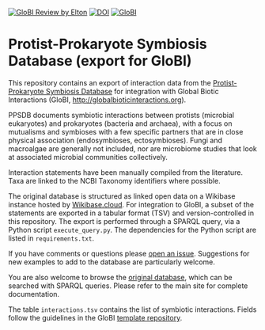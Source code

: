 [![GloBI Review by Elton](../../actions/workflows/review.yml/badge.svg)](../../actions/workflows/review.yml)
[![DOI](https://zenodo.org/badge/DOI/10.5281/zenodo.12687626.svg)](https://doi.org/10.5281/zenodo.12687626)
[![GloBI](https://api.globalbioticinteractions.org/interaction.svg?accordingTo=globi:kbseah/ppsdb-globi-export)](https://globalbioticinteractions.org/?accordingTo=globi:kbseah/ppsdb-globi-export) 

# Protist-Prokaryote Symbiosis Database (export for GloBI)

This repository contains an export of interaction data from the
[Protist-Prokaryote Symbiosis
Database](https://ppsdb.wikibase.cloud/wiki/Main_Page) for integration with
Global Biotic Interactions (GloBI, http://globalbioticinteractions.org).

PPSDB documents symbiotic interactions between protists (microbial eukaryotes)
and prokaryotes (bacteria and archaea), with a focus on mutualisms and
symbioses with a few specific partners that are in close physical association
(endosymbioses, ectosymbioses). Fungi and macroalgae are generally not
included, nor are microbiome studies that look at associated microbial
communities collectively.

Interaction statements have been manually compiled from the literature. Taxa
are linked to the NCBI Taxonomy identifiers where possible.

The original database is structured as linked open data on a Wikibase instance
hosted by [Wikibase.cloud](https://www.wikibase.cloud/). For integration to
GloBI, a subset of the statements are exported in a tabular format (TSV) and
version-controlled in this repository. The export is performed through a SPARQL
query, via a Python script `execute_query.py`. The dependencies for the Python
script are listed in `requirements.txt`.

If you have comments or questions please [open an
issue](https://github.com/kbseah/ppsdb-globi-export/issues/new). Suggestions
for new examples to add to the database are particularly welcome.

You are also welcome to browse the [original
database](https://ppsdb.wikibase.cloud/wiki/Main_Page), which can be searched
with SPARQL queries. Please refer to the main site for complete documentation.

The table `interactions.tsv` contains the list of symbiotic interactions.
Fields follow the guidelines in the GloBI [template
repository](https://github.com/globalbioticinteractions/template-dataset/).
